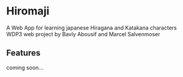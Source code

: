 # Hiromaji
A Web App for learning japanese Hiragana and Katakana characters   
WDP3 web project by Bavly Abousif and Marcel Salvenmoser

## Features
coming soon...

